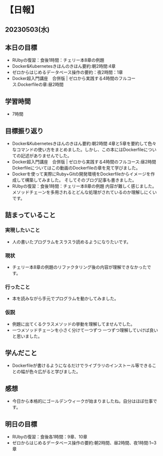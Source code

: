 # 【日報】
## 20230503(水)
## 本日の目標
- RUbyの復習：食後1時間：チェリー本8章の例題
- Docker&Kubernetesきほんのきほん要約:朝2時間:4章
- ゼロからはじめるデータベース操作の要約：夜2時間：1章
- Docker超入門講座　合併版 | ゼロから実践する4時間のフルコース:Dockerfileの章:昼2時間

## 学習時間
- 7時間

## 目標振り返り
- Docker&Kubernetesきほんのきほん要約:朝2時間
4章と5章を要約して色々なコマンドの使い方をまとめました。しかし、この本にはDockerfileについての記述がありませんでした。
- Docker超入門講座　合併版 | ゼロから実践する4時間のフルコース:昼2時間
Dckerfileについてはこの動画のDockerfileの章を見て学びました。
- Dockerを使って実際にRuby+Gitの開発環境をDockerfileからイメージを作成して構築してみました。
そしてそのブログ記事も書きました。
- RUbyの復習：食後1時間：チェリー本8章の例題
内容が難しく感じました。メソッドチェーンを多用されるとどんな処理がされているのか理解しにくいです。

## 詰まっていること
### 実現したいこと 
- 人の書いたプログラムをスラスラ読めるようになりたいです。
### 現状
- チェリー本8章の例題のリファクタリング後の内容が理解できなかったです。
### 行ったこと 
- 本を読みながら手元でプログラムを動かしてみました。
### 仮説
- 例題に出てくるクラスメソッドの挙動を理解してませんでした。
- 一つメソッドチェーンを小さく分けて一つずつ
一つずつ理解していけば良いと思いました。

## 学んだこと
- Dockerfileが書けるようになるだけでライブラリのインストール等できることの幅が色々広がると学びました。

## 感想
- 今日から本格的にゴールデンウィークが始まりましたね。自分はほぼ仕事です。

## 明日の目標
- RUbyの復習：食後各1時間：9章、10章
- ゼロからはじめるデータベース操作の要約:朝2時間、昼2時間、夜1時間:1~3章

